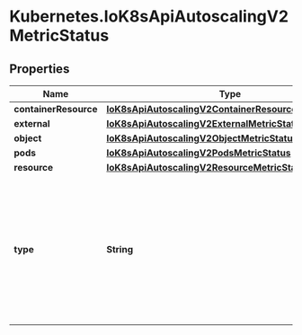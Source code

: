 # Kubernetes.IoK8sApiAutoscalingV2MetricStatus

## Properties

Name | Type | Description | Notes
------------ | ------------- | ------------- | -------------
**containerResource** | [**IoK8sApiAutoscalingV2ContainerResourceMetricStatus**](IoK8sApiAutoscalingV2ContainerResourceMetricStatus.md) |  | [optional] 
**external** | [**IoK8sApiAutoscalingV2ExternalMetricStatus**](IoK8sApiAutoscalingV2ExternalMetricStatus.md) |  | [optional] 
**object** | [**IoK8sApiAutoscalingV2ObjectMetricStatus**](IoK8sApiAutoscalingV2ObjectMetricStatus.md) |  | [optional] 
**pods** | [**IoK8sApiAutoscalingV2PodsMetricStatus**](IoK8sApiAutoscalingV2PodsMetricStatus.md) |  | [optional] 
**resource** | [**IoK8sApiAutoscalingV2ResourceMetricStatus**](IoK8sApiAutoscalingV2ResourceMetricStatus.md) |  | [optional] 
**type** | **String** | type is the type of metric source.  It will be one of \&quot;ContainerResource\&quot;, \&quot;External\&quot;, \&quot;Object\&quot;, \&quot;Pods\&quot; or \&quot;Resource\&quot;, each corresponds to a matching field in the object. Note: \&quot;ContainerResource\&quot; type is available on when the feature-gate HPAContainerMetrics is enabled | 


